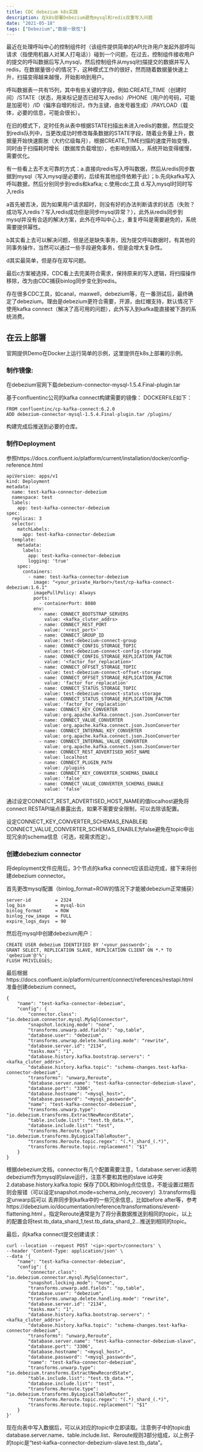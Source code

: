 ```yaml
---
title: CDC debezium k8s实践
description: 在k8s部署Debezium避免mysql和redis双重写入问题
date: "2021-05-18"
tags: ["Debezium","数据一致性"]
---
```




最近在处理呼叫中心的控制组件时（该组件提供简单的API允许用户发起外部呼叫请求（指使用机器人对某人打电话））碰到一个问题，在过去，控制组件接收用户的提交的呼叫数据后写入mysql，然后控制组件从mysql扫描提交的数据并写入redis，在数据量很小的情况下，这种模式工作的很好，然而随着数据量快速上升，扫描变得越来越慢，开始影响到用户。

呼叫数据表一共有15列，其中有些关键的字段，例如:CREATE_TIME（创建时间）/STATE（状态，用来标记是否已经写入redis）/PHONE（用户的号码，可能是加密号）/ID（偏序自增的标识，作为主键，由发号器生成）/PAYLOAD（载体，必要的信息，可能会很长）。

在旧的模式下，定时任务从表中根据STATE扫描出未进入redis的数据，然后提交到redis队列中，当更改成功时修改每条数据的STATE字段，随着业务量上升，数据量开始快速膨胀（大约亿级每月），根据CREATE_TIME扫描的速度开始变慢，同时由于扫描耗时增长（数据库负载增加），也影响到插入，系统开始变得缓慢，需要优化。

有一些看上去不太可靠的方式：a.直接向redis写入呼叫数据，然后从redis同步数据到mysql（写入mysql是必要的，后续有其他组件依赖于此）；b.先向kafka写入呼叫数据，然后分别同步到redis和kafka; c.使用cdc工具 d.写入mysql时同时写入redis

a首先被否决，因为如果用户请求超时，则没有好的办法判断请求的状态（失败？成功写入redis？写入redis成功但是同步mysql异常？），此外从redis同步到mysql并没有合适的解决方案，此外在呼叫中心上，重复呼叫是需要避免的，系统需要提供幂性。

b其实看上去可以解决问题，但是还是缺失事务，因为提交呼叫数据时，有其他的同事务操作，当然可以通过一些手段避免事务，但是会增大复杂性。

d其实最简单，但是存在双写问题。

最后c方案被选择，CDC看上去完美符合需求，保持原来的写入逻辑，将扫描操作移除，改为由CDC捕获binlog同步变化到redis。

存在很多CDC工具，如canal，maxwell，debezium等，在一番测试后，最终确定了debezium。理由是debezium更符合需要，开源，由红帽支持，默认情况下使用kafka connect（解决了高可用的问题），此外写入到kafka能直接被下游的系统消费。

## 在云上部署
官网提供Demo在Docker上运行简单的示例，这里提供在k8s上部署的示例。

### 制作镜像:
在debezium官网下载debezium-connector-mysql-1.5.4.Final-plugin.tar

基于confluentinc公司的kafka connect构建需要的镜像：
DOCKERFILE如下：
```
FROM confluentinc/cp-kafka-connect:6.2.0
ADD debezium-connector-mysql-1.5.4.Final-plugin.tar /plugins/

```
构建完成后推送到必要的仓库。

### 制作Deployment
参照https://docs.confluent.io/platform/current/installation/docker/config-reference.html

```
apiVersion: apps/v1
kind: Deployment
metadata:
  name: test-kafka-connector-debezium
  namespace: test
  labels:
    app: test-kafka-connector-debezium
spec:
  replicas: 3
  selector:
    matchLabels:
      app: test-kafka-connector-debezium
  template:
    metadata:
      labels:
        app: test-kafka-connector-debezium
        logging: 'true'
    spec:
      containers:
        - name: test-kafka-connector-debezium
          image: "<your_private_Harbor>/test/cp-kafka-connect-debezium:1.6.1"
          imagePullPolicy: Always
          ports:
            - containerPort: 8080
          env:
            - name: CONNECT_BOOTSTRAP_SERVERS
              value: <kafka_cluter_addrs>
            - name: CONNECT_REST_PORT
              value: '<rest_port>'
            - name: CONNECT_GROUP_ID
              value: test-debezium-connect-group
            - name: CONNECT_CONFIG_STORAGE_TOPIC
              value: test-debezium-connect-config-storage
            - name: CONNECT_CONFIG_STORAGE_REPLICATION_FACTOR
              value: '<factor_for_replacation>'
            - name: CONNECT_OFFSET_STORAGE_TOPIC
              value: test-debezium-connect-offset-storage
            - name: CONNECT_OFFSET_STORAGE_REPLICATION_FACTOR
              value: 'factor_for_replacation'
            - name: CONNECT_STATUS_STORAGE_TOPIC
              value: test-debezium-connect-status-storage
            - name: CONNECT_STATUS_STORAGE_REPLICATION_FACTOR
              value: 'factor_for_replacation'
            - name: CONNECT_KEY_CONVERTER
              value: org.apache.kafka.connect.json.JsonConverter
            - name: CONNECT_VALUE_CONVERTER
              value: org.apache.kafka.connect.json.JsonConverter
            - name: CONNECT_INTERNAL_KEY_CONVERTER
              value: org.apache.kafka.connect.json.JsonConverter
            - name: CONNECT_INTERNAL_VALUE_CONVERTER
              value: org.apache.kafka.connect.json.JsonConverter
            - name: CONNECT_REST_ADVERTISED_HOST_NAME
              value: localhost
            - name: CONNECT_PLUGIN_PATH
              value: /plugins
            - name: CONNECT_KEY_CONVERTER_SCHEMAS_ENABLE
              value: 'false'
            - name: CONNECT_VALUE_CONVERTER_SCHEMAS_ENABLE
              value: 'false'
```
通过设定CONNECT_REST_ADVERTISED_HOST_NAME的值localhost避免将connect RESTAPI端点暴露出去，如果不需要安全限制，可以去除该配置。

设定CONNECT_KEY_CONVERTER_SCHEMAS_ENABLE和CONNECT_VALUE_CONVERTER_SCHEMAS_ENABLE为false避免在topic中出现冗余的schema信息（可选，视需求而定）。

### 创建debezium connector
将deployment文件应用后，3个节点的kafka connect应该启动完成，接下来将创建debezium connector。

首先更改mysql配置（binlog_format=ROW的情况下才能被debezium正常捕获）
```
server-id         = 2324
log_bin           = mysql-bin
binlog_format     = ROW
binlog_row_image  = FULL
expire_logs_days  = 90
```

然后在mysql中创建debezium用户：
```
CREATE USER debezium IDENTIFIED BY '<your_password>';
GRANT SELECT, REPLICATION SLAVE, REPLICATION CLIENT ON *.* TO 'qebezium'@'%';
FLUSH PRIVILEGES;
```

最后根据https://docs.confluent.io/platform/current/connect/references/restapi.html
准备创建debezium connect。

```
{
    "name": "test-kafka-connector-debezium",
    "config": {
        "connector.class": "io.debezium.connector.mysql.MySqlConnector",
        "snapshot.locking.mode": "none",
        "transforms.unwarp.add.fields": "op,table",
        "database.user": "debezium",
        "transforms.unwrap.delete.handling.mode": "rewrite",
        "database.server.id": "2134",
        "tasks.max": "1",
        "database.history.kafka.bootstrap.servers": "<kafka_cluter_addrs>",
        "database.history.kafka.topic": "schema-changes.test-kafka-connector-debezium",
        "transforms": "unwarp,Reroute",
        "database.server.name": "test-kafka-connector-debezium-slave",
        "database.port": "3306",
        "database.hostname": "<mysql_host>",
        "database.password": "<mysql_password>",
        "name": "test-kafka-connector-debezium",
        "transforms.unwarp.type": "io.debezium.transforms.ExtractNewRecordState",
        "table.include.list": "test.tb_data.*",
        "database.include.list": "test",
        "transforms.Reroute.type": "io.debezium.transforms.ByLogicalTableRouter",
        "transforms.Reroute.topic.regex": "(.*)_shard_(.*)",
        "transforms.Reroute.topic.replacement": "$1"
    }
}
```
根据debezium文档，connector有几个配置需要注意，1.database.server.id表明debezium作为mysql的slave运行，注意不要和其他的slave id冲突 2.database.history.kafka.topic 保存了DDL和binlog点位信息，不能设置过期否则会报错（可以设定snapshot.mode=schema_only_recovery）3.transforms指定unwarp后可以
丢弃同步到kafka中的一些冗余信息，比如before after等，参考https://debezium.io/documentation/reference/transformations/event-flattening.html
。指定Reroute通常是为了将分表数据推送到相同的topic，以上的配置会将test.tb_data_shard_1,test.tb_data_shard_2...推送到相同的topic。

最后，向kafka connect提交创建请求：
```
curl --location --request POST '<ip>:<port>/connectors' \
--header 'Content-Type: application/json' \
--data '{
    "name": "test-kafka-connector-debezium",
    "config": {
        "connector.class": "io.debezium.connector.mysql.MySqlConnector",
        "snapshot.locking.mode": "none",
        "transforms.unwarp.add.fields": "op,table",
        "database.user": "debezium",
        "transforms.unwrap.delete.handling.mode": "rewrite",
        "database.server.id": "2134",
        "tasks.max": "1",
        "database.history.kafka.bootstrap.servers": "<kafka_cluter_addrs>",
        "database.history.kafka.topic": "schema-changes.test-kafka-connector-debezium",
        "transforms": "unwarp,Reroute",
        "database.server.name": "test-kafka-connector-debezium-slave",
        "database.port": "3306",
        "database.hostname": "<mysql_host>",
        "database.password": "<mysql_password>",
        "name": "test-kafka-connector-debezium",
        "transforms.unwarp.type": "io.debezium.transforms.ExtractNewRecordState",
        "table.include.list": "test.tb_data.*",
        "database.include.list": "test",
        "transforms.Reroute.type": "io.debezium.transforms.ByLogicalTableRouter",
        "transforms.Reroute.topic.regex": "(.*)_shard_(.*)",
        "transforms.Reroute.topic.replacement": "$1"
    }
}'
```

现在向表中写入数据后，可以从对应的topic中立即读取。注意例子中的topic由database.server.name、table.include.list、Reroute规则3部分组成，以上例子的topic是“test-kafka-connector-debezium-slave.test.tb_data”。





